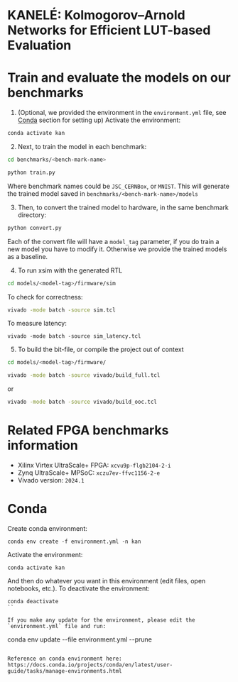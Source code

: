 # KANELÉ: Kolmogorov–Arnold Networks for Efficient LUT-based Evaluation

# Train and evaluate the models on our benchmarks

1. (Optional, we provided the environment in the `environment.yml` file, see [Conda](#Conda) section for setting up) Activate the environment:
```bash
conda activate kan
```
2. Next, to train the model in each benchmark:

```bash
cd benchmarks/<bench-mark-name>
```

```bash
python train.py
```

Where benchmark names could be `JSC_CERNBox`, or `MNIST`. This will generate the trained model saved in `benchmarks/<bench-mark-name>/models` 

3. Then, to convert the trained model to hardware, in the same benchmark directory:

```bash
python convert.py
```

Each of the convert file will have a `model_tag` parameter, if you do train a new model you have to modify it. Otherwise we provide the trained models as a baseline. 

4. To run xsim with the generated RTL

```bash
cd models/<model-tag>/firmware/sim
```

To check for correctness:

```bash
vivado -mode batch -source sim.tcl
```

To measure latency:

```latency
vivado -mode batch -source sim_latency.tcl
```

5. To build the bit-file, or compile the project out of context

```bash
cd models/<model-tag>/firmware/
```

```bash
vivado -mode batch -source vivado/build_full.tcl
```

or
```bash
vivado -mode batch -source vivado/build_ooc.tcl
```

# Related FPGA benchmarks information
* Xilinx Virtex UltraScale+ FPGA: `xcvu9p-flgb2104-2-i` 
* Zynq UltraScale+ MPSoC: `xczu7ev-ffvc1156-2-e`
* Vivado version: `2024.1`

# Conda 

Create conda environment:

```
conda env create -f environment.yml -n kan
```

Activate the environment:

```
conda activate kan
```

And then do whatever you want in this environment (edit files, open notebooks, etc.). To deactivate the environment:

```
conda deactivate
``

If you make any update for the environment, please edit the `environment.yml` file and run:

```
conda env update --file environment.yml  --prune
```

Reference on conda environment here: https://docs.conda.io/projects/conda/en/latest/user-guide/tasks/manage-environments.html
